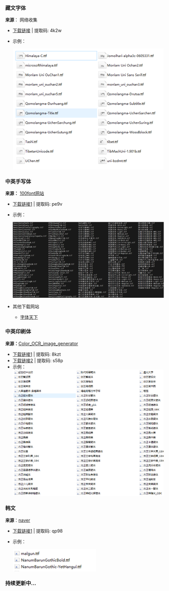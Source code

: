 ### 藏文字体

**来源**： 网络收集

- [下载链接](https://pan.baidu.com/s/1c0OveG6SEy5AcqjUi2Pk-Q) | 提取码: 4k2w

- 示例：

   ![](./assets/zangwenziti.png)


### 中英手写体

**来源：** [100font网站](https://www.100font.com/)

- [下载链接1](https://pan.baidu.com/s/1M367CZ71sparIZjP8B8JDg ) | 提取码: pe9v

- 示例：

    ![](./assets/shouxieziti.png)
- 其他下载网站
  - [字体天下](https://www.fonts.net.cn/fonts-zh/tag-shouxie2-1.html)

### 中英印刷体

**来源：**[Color_OCR_image_generator](https://github.com/zcswdt/Color_OCR_image_generator)

- [下载链接1](https://pan.baidu.com/s/1dRp70rEVeauu9rWB7bfGZw) | 提取码: 8kzt
- [下载链接2](https://pan.baidu.com/s/1aHkYSxactHm4u5eEiqHDAA) | 提取码: s58p
- 示例：
![](./assets/yinshuaziti.png)

### 韩文

**来源**：[naver](https://www.naver.com/)

- [下载链接1](https://pan.baidu.com/s/1OFe1e92xeOJ2K_FRAJmrtA)  | 提取码: qp98

- 示例：

    ![](./assets/hanwenziti.png)

### 持续更新中…
